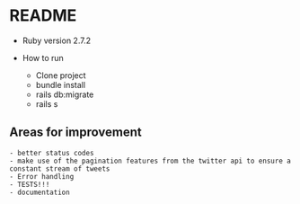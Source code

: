 # README

* Ruby version
2.7.2

* How to run
    - Clone project
    - bundle install
    - rails db:migrate
    - rails s

## Areas for improvement
    - better status codes
    - make use of the pagination features from the twitter api to ensure a constant stream of tweets
    - Error handling
    - TESTS!!!
    - documentation
